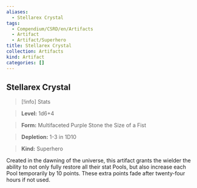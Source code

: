 ```yaml
---
aliases:
  - Stellarex Crystal
tags:
  - Compendium/CSRD/en/Artifacts
  - Artifact
  - Artifact/Superhero
title: Stellarex Crystal
collection: Artifacts
kind: Artifact
categories: []
---
```

## Stellarex Crystal    
>[!info] Stats    
> **Level:** 1d6+4    
> **Form:** Multifaceted Purple Stone the Size of a Fist    
> **Depletion:** 1-3 in 1D10    
> **Kind:** Superhero  
    
Created in the dawning of the universe, this artifact grants the wielder the ability to not only fully restore all their stat Pools, but also increase each Pool temporarily by 10 points. These extra points fade after twenty-four hours if not used.